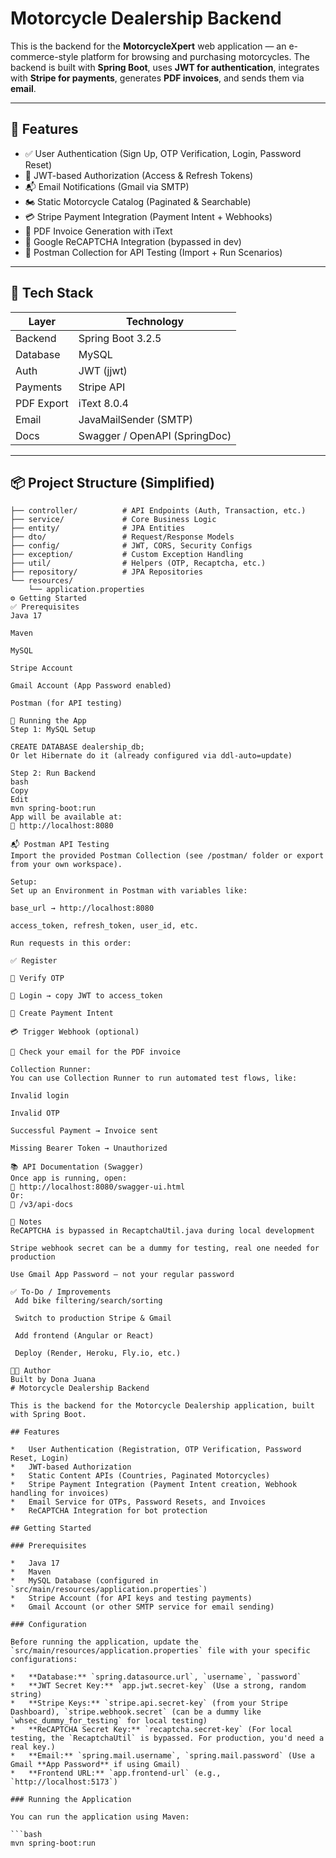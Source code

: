# Motorcycle Dealership Backend

This is the backend for the **MotorcycleXpert** web application — an e-commerce-style platform for browsing and purchasing motorcycles. The backend is built with **Spring Boot**, uses **JWT for authentication**, integrates with **Stripe for payments**, generates **PDF invoices**, and sends them via **email**.

---
## 🚀 Features

- ✅ User Authentication (Sign Up, OTP Verification, Login, Password Reset)
- 🔐 JWT-based Authorization (Access & Refresh Tokens)
- 📬 Email Notifications (Gmail via SMTP)
- 🏍️ Static Motorcycle Catalog (Paginated & Searchable)
- 💳 Stripe Payment Integration (Payment Intent + Webhooks)
- 🧾 PDF Invoice Generation with iText
- 🤖 Google ReCAPTCHA Integration (bypassed in dev)
- 🧪 Postman Collection for API Testing (Import + Run Scenarios)

---

## 🧠 Tech Stack

| Layer        | Technology               |
|--------------|--------------------------|
| Backend      | Spring Boot 3.2.5        |
| Database     | MySQL                    |
| Auth         | JWT (jjwt)               |
| Payments     | Stripe API               |
| PDF Export   | iText 8.0.4              |
| Email        | JavaMailSender (SMTP)    |
| Docs         | Swagger / OpenAPI (SpringDoc) |

---

## 📦 Project Structure (Simplified)

```plaintext
├── controller/          # API Endpoints (Auth, Transaction, etc.)
├── service/             # Core Business Logic
├── entity/              # JPA Entities
├── dto/                 # Request/Response Models
├── config/              # JWT, CORS, Security Configs
├── exception/           # Custom Exception Handling
├── util/                # Helpers (OTP, Recaptcha, etc.)
├── repository/          # JPA Repositories
└── resources/
    └── application.properties
⚙️ Getting Started
✅ Prerequisites
Java 17

Maven

MySQL

Stripe Account

Gmail Account (App Password enabled)

Postman (for API testing)

🧪 Running the App
Step 1: MySQL Setup

CREATE DATABASE dealership_db;
Or let Hibernate do it (already configured via ddl-auto=update)

Step 2: Run Backend
bash
Copy
Edit
mvn spring-boot:run
App will be available at:
📍 http://localhost:8080

📬 Postman API Testing
Import the provided Postman Collection (see /postman/ folder or export from your own workspace).

Setup:
Set up an Environment in Postman with variables like:

base_url → http://localhost:8080

access_token, refresh_token, user_id, etc.

Run requests in this order:

✅ Register

🔄 Verify OTP

🔑 Login → copy JWT to access_token

🛒 Create Payment Intent

💳 Trigger Webhook (optional)

📧 Check your email for the PDF invoice

Collection Runner:
You can use Collection Runner to run automated test flows, like:

Invalid login

Invalid OTP

Successful Payment → Invoice sent

Missing Bearer Token → Unauthorized

📚 API Documentation (Swagger)
Once app is running, open:
📍 http://localhost:8080/swagger-ui.html
Or:
📍 /v3/api-docs

🚧 Notes
ReCAPTCHA is bypassed in RecaptchaUtil.java during local development

Stripe webhook secret can be a dummy for testing, real one needed for production

Use Gmail App Password — not your regular password

✅ To-Do / Improvements
 Add bike filtering/search/sorting

 Switch to production Stripe & Gmail

 Add frontend (Angular or React)

 Deploy (Render, Heroku, Fly.io, etc.)

👨‍💻 Author
Built by Dona Juana
# Motorcycle Dealership Backend

This is the backend for the Motorcycle Dealership application, built with Spring Boot.

## Features

*   User Authentication (Registration, OTP Verification, Password Reset, Login)
*   JWT-based Authorization
*   Static Content APIs (Countries, Paginated Motorcycles)
*   Stripe Payment Integration (Payment Intent creation, Webhook handling for invoices)
*   Email Service for OTPs, Password Resets, and Invoices
*   ReCAPTCHA Integration for bot protection

## Getting Started

### Prerequisites

*   Java 17
*   Maven
*   MySQL Database (configured in `src/main/resources/application.properties`)
*   Stripe Account (for API keys and testing payments)
*   Gmail Account (or other SMTP service for email sending)

### Configuration

Before running the application, update the `src/main/resources/application.properties` file with your specific configurations:

*   **Database:** `spring.datasource.url`, `username`, `password`
*   **JWT Secret Key:** `app.jwt.secret-key` (Use a strong, random string)
*   **Stripe Keys:** `stripe.api.secret-key` (from your Stripe Dashboard), `stripe.webhook.secret` (can be a dummy like `whsec_dummy_for_testing` for local testing)
*   **ReCAPTCHA Secret Key:** `recaptcha.secret-key` (For local testing, the `RecaptchaUtil` is bypassed. For production, you'd need a real key.)
*   **Email:** `spring.mail.username`, `spring.mail.password` (Use a Gmail **App Password** if using Gmail)
*   **Frontend URL:** `app.frontend-url` (e.g., `http://localhost:5173`)

### Running the Application

You can run the application using Maven:

```bash
mvn spring-boot:run
